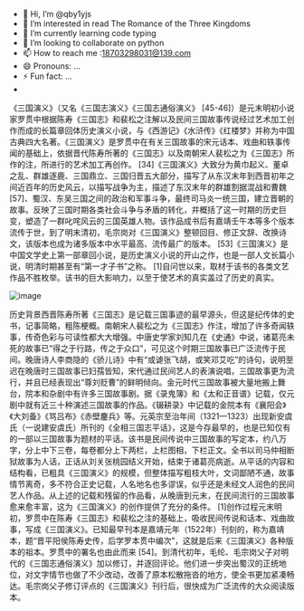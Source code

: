 - 👋 Hi, I’m @qby1yjs
- 👀 I’m interested in read The Romance of the Three Kingdoms
- 🌱 I’m currently learning code typing
- 💞️ I’m looking to collaborate on python
- 📫 How to reach me :18703298031@139.com
- 😄 Pronouns: ...
- ⚡ Fun fact: ...
- 

<!---
qby1yjs/qby1yjs is a ✨ special ✨ repository because its `README.md` (this file) appears on your GitHub profile.
You can click the Preview link to take a look at your changes.
--->
《三国演义》（又名《三国志演义》《三国志通俗演义》 [45-46]）是元末明初小说家罗贯中根据陈寿《三国志》和裴松之注解以及民间三国故事传说经过艺术加工创作而成的长篇章回体历史演义小说，与《西游记》《水浒传》《红楼梦》并称为中国古典四大名著。《三国演义》是罗贯中在有关三国故事的宋元话本、戏曲和轶事传闻的基础上，依据晋代陈寿所著的《三国志》以及南朝宋人裴松之为《三国志》所作的注，所进行的艺术加工再创作。 [34]《三国演义》大致分为黄巾起义、董卓之乱、群雄逐鹿、三国鼎立、三国归晋五大部分，描写了从东汉末年到西晋初年之间近百年的历史风云，以描写战争为主，描述了东汉末年的群雄割据混战和曹魏 [57]、蜀汉、东吴三国之间的政治和军事斗争，最终司马炎一统三国，建立晋朝的故事。反映了三国时期各类社会斗争与矛盾的转化，并概括了这一时期的历史巨变，塑造了一群叱咤风云的三国英雄人物。该作品成书后有嘉靖壬午本等多个版本流传于世，到了明末清初，毛宗岗对《三国演义》整顿回目、修正文辞、改换诗文，该版本也成为诸多版本中水平最高、流传最广的版本。 [53]《三国演义》是中国文学史上第一部章回小说，是历史演义小说的开山之作，也是一部人文长篇小说，明清时期甚至有“第一才子书”之称。 [1]自问世以来，取材于该书的各类文艺作品不胜枚举。该书的巨大影响力，以至于使艺术的真实盖过了历史的真实。 


![image](https://github.com/user-attachments/assets/1fe2c512-a34f-4412-a5d6-1590c7615381)

历史背景西晋陈寿所著《三国志》是记载三国事迹的最早源头，但这是纪传体的史书，记事简略，粗陈梗概。南朝宋人裴松之为《三国志》作注，增加了许多奇闻轶事，传奇色彩与可读性都大大增强。中唐史学家刘知几在《史通》中说，诸葛亮未死的故事已“得之于行路，传之于众口”，可见这个时期三国故事已广泛流传于民间。晚唐诗人李商隐的《骄儿诗》中有“或谑张飞胡，或笑邓艾吃”的诗句，说明至迟在晚唐时三国故事已妇孺皆知，宋代通过民间艺人的表演说唱，三国故事更为流行，并且已经表现出“尊刘贬曹”的鲜明倾向。金元时代三国故事被大量地搬上舞台，院本和杂剧中有许多三国故事剧。据《录鬼簿》和《太和正音谱》记载，仅元剧中就有近三十种演述三国故事的作品。《辍耕录》中记载的金院本有《襄阳会》《大刘备》《骂吕布》《赤壁鏖兵》等。元英宗至治年间（1321—1323）出现新安虞氏（一说建安虞氏）所刊的《全相三国志平话》，这是今存最早的，也是已知仅有的一部以三国故事为题材的平话。该书是民间传说中三国故事的写定本，约八万字，分上中下三卷，每卷都分上下两栏，上栏图相，下栏正文。全书以司马仲相断狱故事为人话，正话从刘关张桃园结义开始，结束于诸葛亮病逝。从平话的内容和结构看，已粗具《三国演义》的规模，但整体描写粗枝大叶，文词鄙陋不通，故事情节离奇，多不符合正史记载，人名地名也多谬误，似乎还是未经文人润色的民间艺人作品。从上述的记载和残留的作品看，从晚唐到元末，在民间流行的三国故事愈来愈丰富，这为《三国演义》的创作提供了充分的条件。 [1]创作过程元末明初，罗贯中在陈寿《三国志》和裴松之注的基础上，吸收民间传说和话本、戏曲故事，写成《三国演义》。已知最早刊本是嘉靖元年（1522年）刊刻的，称为嘉靖本，题“晋平阳侯陈寿史传，后学罗本贯中编次”，这就是后来《三国演义》各种版本的祖本。罗贯中的署名也由此而来 [54]。到清代初年，毛纶、毛宗岗父子对明代的《三国志通俗演义》加以修订，并逐回评论。他们进一步突出蜀汉的正统地位，对文字情节也做了不少改动，改善了原本松散拖沓的地方，使全书更加紧凑畅达。毛宗岗父子修订评点的《三国演义》刊行后，很快成为广泛流传的大众阅读版本。 
